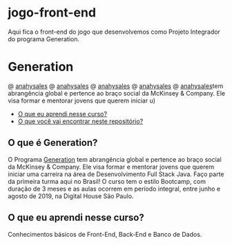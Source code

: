 # jogo-front-end
Aqui fica o front-end do jogo que desenvolvemos como Projeto Integrador do programa Generation.

# Generation

@ [anahysales](https://github.com/anahysales) 
@ [anahysales](https://github.com/anahysales)
@ [anahysales](https://github.com/anahysales)
@ [anahysales](https://github.com/anahysales)
@ [anahysales](https://github.com/anahysales)tem abrangência global e pertence ao braço social da McKinsey & Company. Ele visa formar e mentorar jovens que querem iniciar u)
* [O que eu aprendi nesse curso?](#o-que-eu-aprendi-nesse-curso)
* [O que você vai encontrar neste repositório?](#o-que-você-vai-encontrar-neste-repositório)

## O que é Generation?
O Programa [Generation](https://brazil.generation.org/) tem abrangência global e pertence ao braço social da McKinsey & Company. Ele visa formar e mentorar jovens que querem iniciar uma carreira na área de Desenvolvimento Full Stack Java. Faço parte da primeira turma aqui no Brasil! O curso tem o estilo Bootcamp, com duração de 3 meses e as aulas ocorrem em período integral, entre junho e agosto de 2019, na Digital House São Paulo.

## O que eu aprendi nesse curso?
Conhecimentos básicos de Front-End, Back-End e Banco de Dados. 


